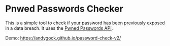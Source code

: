 # Pnwed Passwords Checker

This is a simple tool to check if your password has been previously exposed in a data breach. It uses the [Pwned Passwords API](https://haveibeenpwned.com/API/v3#PwnedPasswords).

Demo: <https://andygock.github.io/password-check-v2/>

